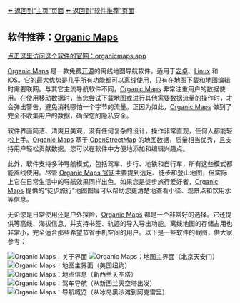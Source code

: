 [⬅️ 返回到“主页”页面](./)
[⬅️ 返回到“软件推荐”页面](./software)

## 软件推荐：[Organic Maps](https://organicmaps.app/zh-Hans/)

[点击这里访问这个软件的官网：organicmaps.app](https://organicmaps.app/zh-Hans/)

[Organic Maps](https://organicmaps.app/zh-Hans/) 是一款免费[开源](https://wuu.m.wikipedia.org/wiki/%E5%BC%80%E6%BA%90%E8%BD%AF%E4%BB%B6)的离线地图导航软件，适用于[安卓](https://wuu.m.wikipedia.org/wiki/Android)、[Linux](https://zh.m.wikipedia.org/zh-cn/Linux) 和 [iOS](https://zh.m.wikipedia.org/wiki/IOS)。它的最大优势是几乎所有功能都可以离线使用，只有在地图下载和地图编辑时需要联网。与其它主流导航软件不同，[Organic Maps](https://organicmaps.app/zh-Hans/) 非常注重用户的数据使用。在使用移动数据时，当您尝试下载地图或进行其他需要数据流量的操作时，才会弹出警告，避免消耗哪怕一个字节的流量。正因为如此，[Organic Maps](https://organicmaps.app/zh-Hans/) 做到了完全不收集用户的数据，确保您的隐私安全。

软件界面简洁、清爽且美观，没有任何复杂的设计，操作非常直观，任何人都能轻松上手。[Organic Maps](https://organicmaps.app/zh-Hans/) 基于 [OpenStreetMap](https://www.openstreetmap.org/about) 的地图数据，质量相当优秀，且支持用户轻松贡献数据。您可以在软件中方便地添加和编辑兴趣点。

此外，软件支持多种导航模式，包括驾车、步行、地铁和自行车，所有这些模式都能离线使用。尽管 [Organic Maps 官网](https://organicmaps.app/zh-Hans/)主要提到远足、徒步和登山地图，但实际上它在日常生活中的导航效果同样出色。如果您是徒步旅行爱好者，[Organic Maps](https://organicmaps.app/zh-Hans/) 提供的“徒步旅行”地图图层可以帮助您更清楚地查看小径、观景点和饮用水等信息。

无论您是日常使用还是户外探险，[Organic Maps](https://organicmaps.app/zh-Hans/) 都是一个非常好的选择。它还提供等高线、海拔信息，并支持书签、轨迹的导入导出功能。离线地图的存储占用也非常小，完全适合那些希望节省手机空间的用户。以下是一些软件的截图，供大家参考：

![Organic Maps：关于界面](https://mirror.ghproxy.com/https://raw.githubusercontent.com/felixng1988/felixng1988.github.io/main/Organic%20Maps%EF%BC%9A%E5%85%B3%E4%BA%8E%E7%95%8C%E9%9D%A2.png)
![Organic Maps：地图主界面（北京天安门）](https://mirror.ghproxy.com/https://raw.githubusercontent.com/felixng1988/felixng1988.github.io/main/Organic%20Maps%EF%BC%9A%E5%9C%B0%E5%9B%BE%E4%B8%BB%E7%95%8C%E9%9D%A2%EF%BC%88%E5%8C%97%E4%BA%AC%E5%A4%A9%E5%AE%89%E9%97%A8%EF%BC%89.png)
![Organic Maps：地图主界面（美国纽约）](https://mirror.ghproxy.com/https://raw.githubusercontent.com/felixng1988/felixng1988.github.io/main/Organic%20Maps%EF%BC%9A%E5%9C%B0%E5%9B%BE%E4%B8%BB%E7%95%8C%E9%9D%A2%EF%BC%88%E7%BE%8E%E5%9B%BD%E7%BA%BD%E7%BA%A6%EF%BC%89.png)
![Organic Maps：地点信息（新西兰天空塔）](https://mirror.ghproxy.com/https://raw.githubusercontent.com/felixng1988/felixng1988.github.io/main/Organic%20Maps%EF%BC%9A%E5%9C%B0%E7%82%B9%E4%BF%A1%E6%81%AF%EF%BC%88%E6%96%B0%E8%A5%BF%E5%85%B0%E5%A4%A9%E7%A9%BA%E5%A1%94%EF%BC%89.png)
![Organic Maps：驾车导航（从新西兰天空塔出发）](https://mirror.ghproxy.com/https://raw.githubusercontent.com/felixng1988/felixng1988.github.io/main/Organic%20Maps%EF%BC%9A%E9%A9%BE%E8%BD%A6%E5%AF%BC%E8%88%AA%EF%BC%88%E4%BB%8E%E6%96%B0%E8%A5%BF%E5%85%B0%E5%A4%A9%E7%A9%BA%E5%A1%94%E5%87%BA%E5%8F%91%EF%BC%89.png)
![Organic Maps：导航概览（从冰岛黑沙滩到阿克雷里）](https://mirror.ghproxy.com/https://raw.githubusercontent.com/felixng1988/felixng1988.github.io/main/Organic%20Maps%EF%BC%9A%E5%AF%BC%E8%88%AA%E6%A6%82%E8%A7%88%EF%BC%88%E4%BB%8E%E5%86%B0%E5%B2%9B%E9%BB%91%E6%B2%99%E6%BB%A9%E5%88%B0%E9%98%BF%E5%85%8B%E9%9B%B7%E9%87%8C%EF%BC%89.png)
